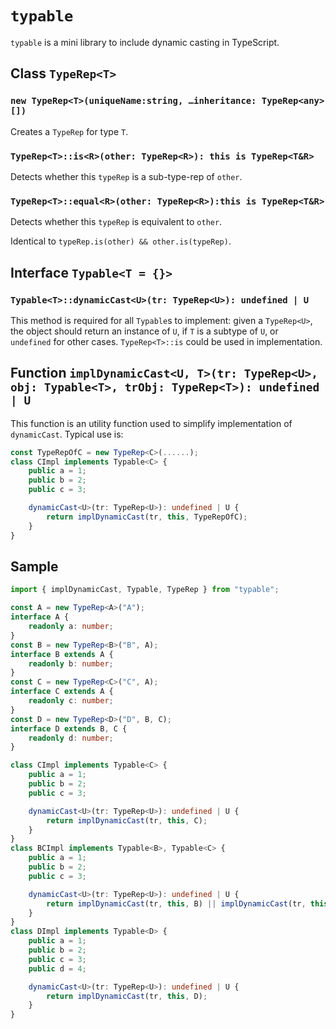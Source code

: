 # `typable`

`typable` is a mini library to include dynamic casting in TypeScript.

## Class `TypeRep<T>`

### `new TypeRep<T>(uniqueName:string, …inheritance: TypeRep<any>[])`

Creates a `TypeRep` for type `T`.

### `TypeRep<T>::is<R>(other: TypeRep<R>): this is TypeRep<T&R>`

Detects whether this `typeRep` is a sub-type-rep of `other`.

### `TypeRep<T>::equal<R>(other: TypeRep<R>):this is TypeRep<T&R>`

Detects whether this `typeRep` is equivalent to `other`.

Identical to `typeRep.is(other) && other.is(typeRep)`.

## Interface `Typable<T = {}>`

### `Typable<T>::dynamicCast<U>(tr: TypeRep<U>): undefined | U`

This method is required for all `Typable`s to implement: given a `TypeRep<U>`, the object should return an instance of `U`, if `T` is a subtype of `U`, or `undefined` for other cases. `TypeRep<T>::is` could be used in implementation.

## Function `implDynamicCast<U, T>(tr: TypeRep<U>, obj: Typable<T>, trObj: TypeRep<T>): undefined | U`

This function is an utility function used to simplify implementation of `dynamicCast`. Typical use is:

```typescript
const TypeRepOfC = new TypeRep<C>(......);
class CImpl implements Typable<C> {
	public a = 1;
	public b = 2;
	public c = 3;

	dynamicCast<U>(tr: TypeRep<U>): undefined | U {
		return implDynamicCast(tr, this, TypeRepOfC);
	}
}
```

## Sample

```typescript
import { implDynamicCast, Typable, TypeRep } from "typable";

const A = new TypeRep<A>("A");
interface A {
	readonly a: number;
}
const B = new TypeRep<B>("B", A);
interface B extends A {
	readonly b: number;
}
const C = new TypeRep<C>("C", A);
interface C extends A {
	readonly c: number;
}
const D = new TypeRep<D>("D", B, C);
interface D extends B, C {
	readonly d: number;
}

class CImpl implements Typable<C> {
	public a = 1;
	public b = 2;
	public c = 3;

	dynamicCast<U>(tr: TypeRep<U>): undefined | U {
		return implDynamicCast(tr, this, C);
	}
}
class BCImpl implements Typable<B>, Typable<C> {
	public a = 1;
	public b = 2;
	public c = 3;

	dynamicCast<U>(tr: TypeRep<U>): undefined | U {
		return implDynamicCast(tr, this, B) || implDynamicCast(tr, this, C);
	}
}
class DImpl implements Typable<D> {
	public a = 1;
	public b = 2;
	public c = 3;
	public d = 4;

	dynamicCast<U>(tr: TypeRep<U>): undefined | U {
		return implDynamicCast(tr, this, D);
	}
}
```